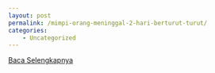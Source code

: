 ```yaml
---
layout: post
permalink: /mimpi-orang-meninggal-2-hari-berturut-turut/
categories:
    - Uncategorized
---
```


[Baca Selengkapnya](/07)
